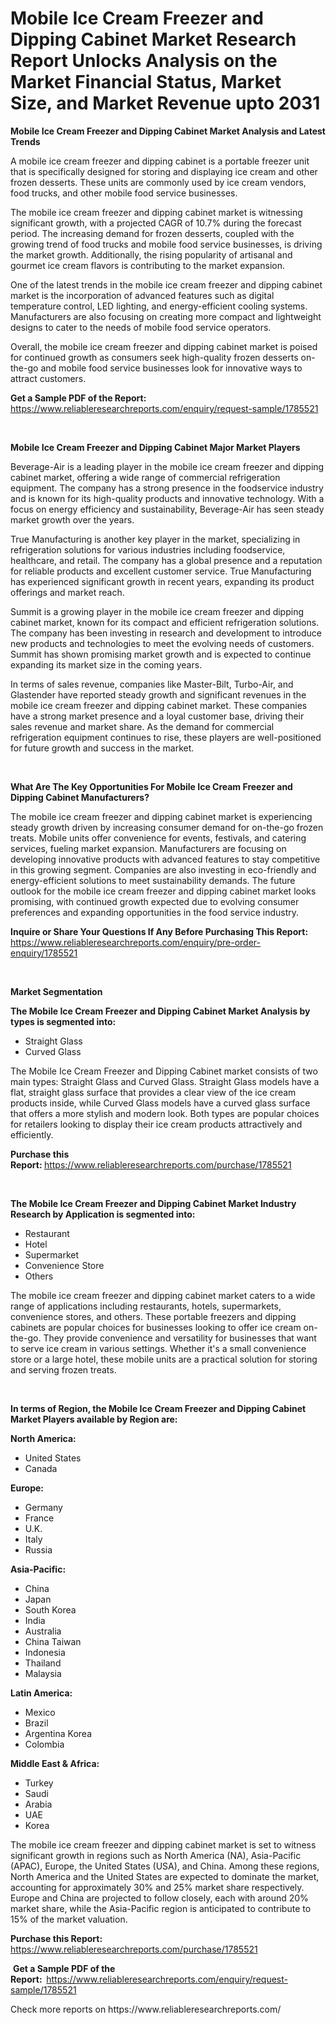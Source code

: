 <p><h1>Mobile Ice Cream Freezer and Dipping Cabinet Market Research Report Unlocks Analysis on the Market Financial Status, Market Size, and Market Revenue upto 2031</h1></p><p><strong>Mobile Ice Cream Freezer and Dipping Cabinet Market Analysis and Latest Trends</strong></p>
<p><p>A mobile ice cream freezer and dipping cabinet is a portable freezer unit that is specifically designed for storing and displaying ice cream and other frozen desserts. These units are commonly used by ice cream vendors, food trucks, and other mobile food service businesses.</p><p>The mobile ice cream freezer and dipping cabinet market is witnessing significant growth, with a projected CAGR of 10.7% during the forecast period. The increasing demand for frozen desserts, coupled with the growing trend of food trucks and mobile food service businesses, is driving the market growth. Additionally, the rising popularity of artisanal and gourmet ice cream flavors is contributing to the market expansion.</p><p>One of the latest trends in the mobile ice cream freezer and dipping cabinet market is the incorporation of advanced features such as digital temperature control, LED lighting, and energy-efficient cooling systems. Manufacturers are also focusing on creating more compact and lightweight designs to cater to the needs of mobile food service operators.</p><p>Overall, the mobile ice cream freezer and dipping cabinet market is poised for continued growth as consumers seek high-quality frozen desserts on-the-go and mobile food service businesses look for innovative ways to attract customers.</p></p>
<p><strong>Get a Sample PDF of the Report:&nbsp;</strong> <a href="https://www.reliableresearchreports.com/enquiry/request-sample/1785521">https://www.reliableresearchreports.com/enquiry/request-sample/1785521</a></p>
<p>&nbsp;</p>
<p><strong>Mobile Ice Cream Freezer and Dipping Cabinet Major Market Players</strong></p>
<p><p>Beverage-Air is a leading player in the mobile ice cream freezer and dipping cabinet market, offering a wide range of commercial refrigeration equipment. The company has a strong presence in the foodservice industry and is known for its high-quality products and innovative technology. With a focus on energy efficiency and sustainability, Beverage-Air has seen steady market growth over the years.</p><p>True Manufacturing is another key player in the market, specializing in refrigeration solutions for various industries including foodservice, healthcare, and retail. The company has a global presence and a reputation for reliable products and excellent customer service. True Manufacturing has experienced significant growth in recent years, expanding its product offerings and market reach.</p><p>Summit is a growing player in the mobile ice cream freezer and dipping cabinet market, known for its compact and efficient refrigeration solutions. The company has been investing in research and development to introduce new products and technologies to meet the evolving needs of customers. Summit has shown promising market growth and is expected to continue expanding its market size in the coming years.</p><p>In terms of sales revenue, companies like Master-Bilt, Turbo-Air, and Glastender have reported steady growth and significant revenues in the mobile ice cream freezer and dipping cabinet market. These companies have a strong market presence and a loyal customer base, driving their sales revenue and market share. As the demand for commercial refrigeration equipment continues to rise, these players are well-positioned for future growth and success in the market.</p></p>
<p>&nbsp;</p>
<p><strong>What Are The Key Opportunities For Mobile Ice Cream Freezer and Dipping Cabinet Manufacturers?</strong></p>
<p><p>The mobile ice cream freezer and dipping cabinet market is experiencing steady growth driven by increasing consumer demand for on-the-go frozen treats. Mobile units offer convenience for events, festivals, and catering services, fueling market expansion. Manufacturers are focusing on developing innovative products with advanced features to stay competitive in this growing segment. Companies are also investing in eco-friendly and energy-efficient solutions to meet sustainability demands. The future outlook for the mobile ice cream freezer and dipping cabinet market looks promising, with continued growth expected due to evolving consumer preferences and expanding opportunities in the food service industry.</p></p>
<p><strong>Inquire or Share Your Questions If Any Before Purchasing This Report:</strong> <a href="https://www.reliableresearchreports.com/enquiry/pre-order-enquiry/1785521">https://www.reliableresearchreports.com/enquiry/pre-order-enquiry/1785521</a></p>
<p>&nbsp;</p>
<p><strong>Market Segmentation</strong></p>
<p><strong>The Mobile Ice Cream Freezer and Dipping Cabinet Market Analysis by types is segmented into:</strong></p>
<p><ul><li>Straight Glass</li><li>Curved Glass</li></ul></p>
<p><p>The Mobile Ice Cream Freezer and Dipping Cabinet market consists of two main types: Straight Glass and Curved Glass. Straight Glass models have a flat, straight glass surface that provides a clear view of the ice cream products inside, while Curved Glass models have a curved glass surface that offers a more stylish and modern look. Both types are popular choices for retailers looking to display their ice cream products attractively and efficiently.</p></p>
<p><strong>Purchase this Report:&nbsp;</strong><a href="https://www.reliableresearchreports.com/purchase/1785521">https://www.reliableresearchreports.com/purchase/1785521</a></p>
<p>&nbsp;</p>
<p><strong>The Mobile Ice Cream Freezer and Dipping Cabinet Market Industry Research by Application is segmented into:</strong></p>
<p><ul><li>Restaurant</li><li>Hotel</li><li>Supermarket</li><li>Convenience Store</li><li>Others</li></ul></p>
<p><p>The mobile ice cream freezer and dipping cabinet market caters to a wide range of applications including restaurants, hotels, supermarkets, convenience stores, and others. These portable freezers and dipping cabinets are popular choices for businesses looking to offer ice cream on-the-go. They provide convenience and versatility for businesses that want to serve ice cream in various settings. Whether it's a small convenience store or a large hotel, these mobile units are a practical solution for storing and serving frozen treats.</p></p>
<p>&nbsp;</p>
<p><strong>In terms of Region, the Mobile Ice Cream Freezer and Dipping Cabinet Market Players available by Region are:</strong></p>
<p>
    <p> <strong> North America: </strong>
        <ul>
            <li>United States</li>
            <li>Canada</li>
        </ul>
        </p> 
    <p> <strong> Europe: </strong>
        <ul>
            <li>Germany</li>
            <li>France</li>
            <li>U.K.</li>
            <li>Italy</li>
            <li>Russia</li>
        </ul>
        </p> 
    <p> <strong> Asia-Pacific: </strong>
        <ul>
            <li>China</li>
            <li>Japan</li>
            <li>South Korea</li>
            <li>India</li>
            <li>Australia</li>
            <li>China Taiwan</li>
            <li>Indonesia</li>
            <li>Thailand</li>
            <li>Malaysia</li>
        </ul>
        </p> 
    <p> <strong> Latin America: </strong>
        <ul>
            <li>Mexico</li>
            <li>Brazil</li>
            <li>Argentina Korea</li>
            <li>Colombia</li>
        </ul>
        </p> 
    <p> <strong> Middle East & Africa: </strong>
        <ul>
            <li>Turkey</li>
            <li>Saudi</li>
            <li>Arabia</li>
            <li>UAE</li>
            <li>Korea</li>
        </ul>
    </p>
    </p>
<p><p>The mobile ice cream freezer and dipping cabinet market is set to witness significant growth in regions such as North America (NA), Asia-Pacific (APAC), Europe, the United States (USA), and China. Among these regions, North America and the United States are expected to dominate the market, accounting for approximately 30% and 25% market share respectively. Europe and China are projected to follow closely, each with around 20% market share, while the Asia-Pacific region is anticipated to contribute to 15% of the market valuation.</p></p>
<p><strong>Purchase this Report: </strong><a href="https://www.reliableresearchreports.com/purchase/1785521">https://www.reliableresearchreports.com/purchase/1785521</a></p>
<p>&nbsp;<strong>Get a Sample PDF of the Report:&nbsp;&nbsp;</strong><a href="https://www.reliableresearchreports.com/enquiry/request-sample/1785521">https://www.reliableresearchreports.com/enquiry/request-sample/1785521</a></p>
<p><strong></strong></p>
<p>Check more reports on https://www.reliableresearchreports.com/</p>